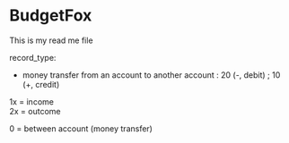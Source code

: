 BudgetFox
=========

This is my read me file

record_type:
- money transfer from an account to another account :
  20 (-, debit) ; 10 (+, credit)

1x = income  
2x = outcome

0 = between account (money transfer)